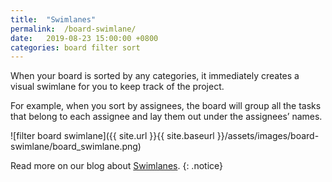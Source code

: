 ```yaml
---
title:  "Swimlanes"
permalink:  /board-swimlane/
date:   2019-08-23 15:00:00 +0800
categories: board filter sort
---
```

When your board is sorted by any categories, it immediately creates a visual swimlane for you to keep track of the project. 

For example, when you sort by assignees, the board will group all the tasks that belong to each assignee and lay them out under the assignees’ names. 

![filter board swimlane]({{ site.url }}{{ site.baseurl }}/assets/images/board-swimlane/board_swimlane.png)


Read more on our blog about [Swimlanes](https://quire.io/blog/p/Kanban-board-swimlane.html). 
{: .notice}
